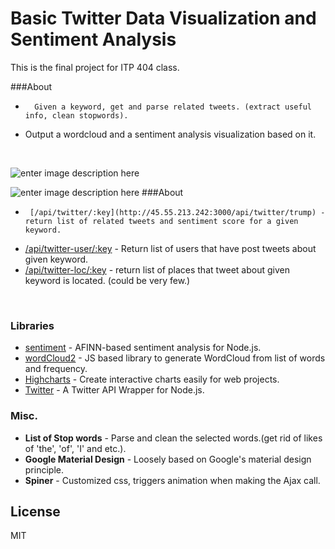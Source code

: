 # Basic Twitter Data Visualization and Sentiment Analysis

This is the final project for ITP 404 class.

###About
  -       Given a keyword, get and parse related tweets. (extract useful info, clean stopwords).
  - Output a wordcloud and a sentiment analysis visualization based on it.
<br>

![enter image description here](http://i.imgur.com/IMnG5XP.png)

![enter image description here](http://i.imgur.com/3nVjPwh.png)
###About
  -      [/api/twitter/:key](http://45.55.213.242:3000/api/twitter/trump) - return list of related tweets and sentiment score for a given keyword.
  - [/api/twitter-user/:key](http://45.55.213.242:3000/api/twitter-user/trump) - Return list of users that have post tweets about given keyword.
  -    [/api/twitter-loc/:key](http://45.55.213.242:3000/api/twitter-loc/trump) - return list of places that tweet about given keyword is located. (could be very few.)
<br>



### Libraries

* [sentiment] - AFINN-based sentiment analysis for Node.js.
* [wordCloud2]  - JS based library to generate WordCloud from list of words and frequency.
* [Highcharts] -  Create interactive charts easily for web projects.
* [Twitter] -   A Twitter API Wrapper for Node.js.

### Misc.

* **List of Stop words** - Parse and clean the selected words.(get rid of likes of 'the', 'of', 'I' and etc.).
* **Google Material Design**  - Loosely based on Google's material design principle.
* **Spiner** -  Customized css, triggers animation when making the Ajax call.



License
----

MIT

[//]: # (These are reference links used in the body of this note and get stripped out when the markdown processor does its job. There is no need to format nicely because it shouldn't be seen. Thanks SO - http://stackoverflow.com/questions/4823468/store-comments-in-markdown-syntax)

   [sentiment]: <https://github.com/thisandagain/sentiment>
   [Twitter]: <https://www.npmjs.com/package/twitter>
[Highcharts]: <http://www.highcharts.com/>
[wordCloud2]: <https://github.com/timdream/wordcloud2.js/>
